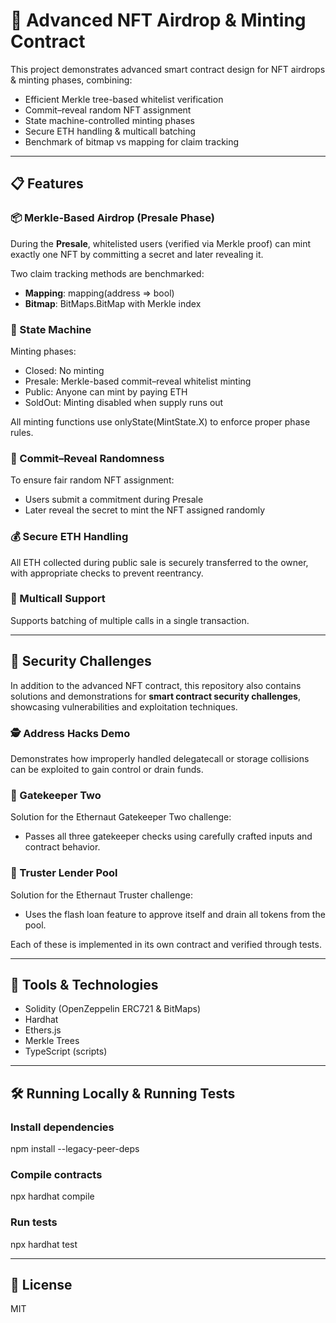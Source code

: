 # 🧬 Advanced NFT Airdrop & Minting Contract

This project demonstrates advanced smart contract design for NFT airdrops & minting phases, combining:
- Efficient Merkle tree-based whitelist verification
- Commit–reveal random NFT assignment
- State machine-controlled minting phases
- Secure ETH handling & multicall batching
- Benchmark of bitmap vs mapping for claim tracking

---

## 📋 Features

### 📦 Merkle-Based Airdrop (Presale Phase)
During the **Presale**, whitelisted users (verified via Merkle proof) can mint exactly one NFT by committing a secret and later revealing it.  

Two claim tracking methods are benchmarked:
- **Mapping**: mapping(address => bool)
- **Bitmap**: BitMaps.BitMap with Merkle index

### 🔐 State Machine
Minting phases:
- Closed: No minting
- Presale: Merkle-based commit–reveal whitelist minting
- Public: Anyone can mint by paying ETH
- SoldOut: Minting disabled when supply runs out

All minting functions use onlyState(MintState.X) to enforce proper phase rules.

### 🎲 Commit–Reveal Randomness
To ensure fair random NFT assignment:
- Users submit a commitment during Presale
- Later reveal the secret to mint the NFT assigned randomly

### 💰 Secure ETH Handling
All ETH collected during public sale is securely transferred to the owner, with appropriate checks to prevent reentrancy.

### 🔗 Multicall Support
Supports batching of multiple calls in a single transaction.

---

## 🔷 Security Challenges

In addition to the advanced NFT contract, this repository also contains solutions and demonstrations for **smart contract security challenges**, showcasing vulnerabilities and exploitation techniques.

### 🕵️ Address Hacks Demo
Demonstrates how improperly handled delegatecall or storage collisions can be exploited to gain control or drain funds.

### 🏰 Gatekeeper Two
Solution for the Ethernaut Gatekeeper Two challenge:
- Passes all three gatekeeper checks using carefully crafted inputs and contract behavior.

### 🏦 Truster Lender Pool
Solution for the Ethernaut Truster challenge:
- Uses the flash loan feature to approve itself and drain all tokens from the pool.

Each of these is implemented in its own contract and verified through tests.

---

## 🔧 Tools & Technologies

- Solidity (OpenZeppelin ERC721 & BitMaps)
- Hardhat
- Ethers.js
- Merkle Trees
- TypeScript (scripts)

---

## 🛠️ Running Locally & Running Tests

### Install dependencies
npm install --legacy-peer-deps

### Compile contracts
npx hardhat compile

### Run tests
npx hardhat test

---

## 📜 License

MIT

